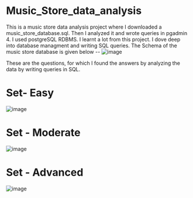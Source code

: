 # Music_Store_data_analysis

This is a music store data analysis project where I downloaded a music_store_database.sql. Then I analyzed it and wrote queries in pgadmin 4. I used postgreSQL RDBMS. I learnt a lot from this project. I dove deep into database managment and writing SQL queries. The Schema of the music store database is given below --
![image](https://github.com/user-attachments/assets/5db52a97-4c48-4455-88fa-846bb2443779)


These are the questions, for which I found the answers by analyzing the data by writing queries in SQL.
# Set- Easy
![image](https://github.com/user-attachments/assets/f38c364f-8474-41bb-85c8-399eeabb2537)
# Set - Moderate
![image](https://github.com/user-attachments/assets/76021db6-2fc5-4d59-837d-4376279396f4)
# Set - Advanced
![image](https://github.com/user-attachments/assets/4e449025-a9f4-4295-8806-8e0908ad6368)
